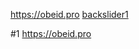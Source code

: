 
 https://obeid.pro
[backslider1](https://user-images.githubusercontent.com/31520330/120875748-1f9c7880-c5b6-11eb-9039-4d9e962e544e.jpg)

#1 https://obeid.pro
